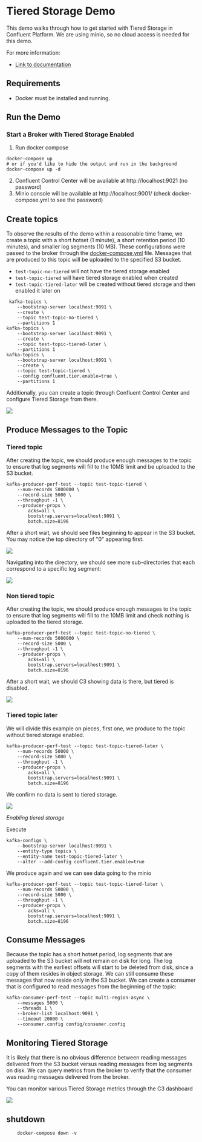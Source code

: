 # Tiered Storage Demo

This demo walks through how to get started with Tiered Storage in Confluent Platform. We are using minio, so no cloud access is needed for this demo.

For more information:

* [Link to documentation](https://docs.confluent.io/current/kafka/tiered-storage.html)

## Requirements
- Docker must be installed and running.

## Run the Demo

### Start a Broker with Tiered Storage Enabled

1. Run docker compose
```shell 
docker-compose up
# or if you'd like to hide the output and run in the background
docker-compose up -d
```
2. Confluent Control Center will be available at http://localhost:9021 (no password)
3. Minio console will be available at http://localhost:9001/ (check docker-compose.yml to see the password)

## Create topics

To observe the results of the demo within a reasonable time frame, we create a topic with a short hotset (1 minute), a short retention period (10 minutes), and smaller log segments (10 MB). These configurations were passed to the broker through the [docker-compose.yml](docker-compose.yml) file. Messages that are produced to this topic will be uploaded to the specified S3 bucket.

* `test-topic-no-tiered` will not have the tiered storage enabled
* `test-topic-tiered` will have tiered storage enabled when created
* `test-topic-tiered-later` will be created without tiered storage and then enabled it later on

```shell
 kafka-topics \
    --bootstrap-server localhost:9091 \
    --create \
    --topic test-topic-no-tiered \
    --partitions 1
kafka-topics \
    --bootstrap-server localhost:9091 \
    --create \
    --topic test-topic-tiered-later \
    --partitions 1
kafka-topics \
    --bootstrap-server localhost:9091 \
    --create \
    --topic test-topic-tiered \
    --config confluent.tier.enable=true \
    --partitions 1
```

Additionally, you can create a topic through Confluent Control Center and configure Tiered Storage from there.

<kbd><img src="images/c3-ts-settings.png" /></kbd>

## Produce Messages to the Topic


### Tiered topic
After creating the topic, we should produce enough messages to the topic to ensure that log segments will fill to the 10MB limit and be uploaded to the S3 bucket.

```shell
kafka-producer-perf-test --topic test-topic-tiered \
    --num-records 5000000 \
    --record-size 5000 \
    --throughput -1 \
    --producer-props \
        acks=all \
        bootstrap.servers=localhost:9091 \
        batch.size=8196
```
After a short wait, we should see files beginning to appear in the S3 bucket. You may notice the top directory of "0" appearing first.

<kbd><img src="images/top-dir.png" /></kbd>

Navigating into the directory, we should see more sub-directories that each correspond to a specific log segment:

<kbd><img src="images/all-segment-dirs.png" /></kbd>

### Non tiered topic

After creating the topic, we should produce enough messages to the topic to ensure that log segments will fill to the 10MB limit and check nothing is uploaded to the tiered storage.

```shell
kafka-producer-perf-test --topic test-topic-no-tiered \
    --num-records 5000000 \
    --record-size 5000 \
    --throughput -1 \
    --producer-props \
        acks=all \
        bootstrap.servers=localhost:9091 \
        batch.size=8196
```
After a short wait, we should C3 showing data is there, but tiered is disabled.

<kbd><img src="images/c3-no-tiered-topic.png" /></kbd>

### Tiered topic later

We will divide this example on pieces, first one, we produce to the topic without tiered storage enabled.

```shell
kafka-producer-perf-test --topic test-topic-tiered-later \
    --num-records 50000 \
    --record-size 5000 \
    --throughput -1 \
    --producer-props \
        acks=all \
        bootstrap.servers=localhost:9091 \
        batch.size=8196
```

We confirm no data is sent to tiered storage.

<kbd><img src="images/c3-tiered-topic-later-not-enabled.png" /></kbd>

*Enabling tiered storage*

Execute

```shell
kafka-configs \
    --bootstrap-server localhost:9091 \
    --entity-type topics \
    --entity-name test-topic-tiered-later \
    --alter --add-config confluent.tier.enable=true
```

We produce again and we can see data going to the minio

```shell
kafka-producer-perf-test --topic test-topic-tiered-later \
    --num-records 50000 \
    --record-size 5000 \
    --throughput -1 \
    --producer-props \
        acks=all \
        bootstrap.servers=localhost:9091 \
        batch.size=8196
```

## Consume Messages

Because the topic has a short hotset period, log segments that are uploaded to the S3 bucket will not remain on disk for long. The log segments with the earliest offsets will start to be deleted from disk, since a copy of them resides in object storage. We can still consume these messages that now reside only in the S3 bucket. We can create a consumer that is configured to read messages from the beginning of the topic:

```
kafka-consumer-perf-test --topic multi-region-async \
    --messages 5000 \
    --threads 1 \
    --broker-list localhost:9091 \
    --timeout 20000 \
    --consumer.config config/consumer.config
```

## Monitoring Tiered Storage

It is likely that there is no obvious difference between reading messages delivered from the S3 bucket versus reading messages from log segments on disk. We can query metrics from the broker to verify that the consumer was reading messages delivered from the broker.

You can monitor various Tiered Storage metrics through the C3 dashboard

<kbd><img src="images/ts-metrics.png" /></kbd>

## shutdown

```shell
    docker-compose down -v
```